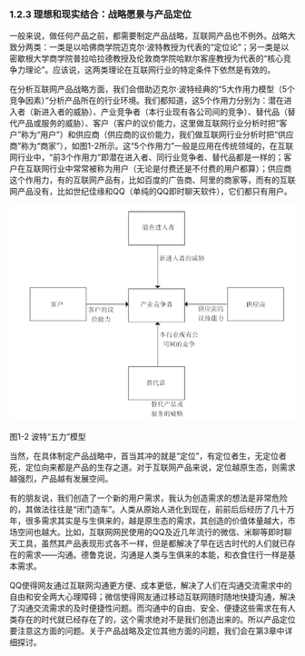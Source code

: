 ### 1.2.3 理想和现实结合：战略愿景与产品定位

一般来说，做任何产品之前，都需要制定产品战略，互联网产品也不例外。战略大致分两类：一类是以哈佛商学院迈克尔·波特教授为代表的“定位论”；另一类是以密歇根大学商学院普拉哈拉德教授及伦敦商学院哈默尔客座教授为代表的“核心竞争力理论”。应该说，这两类理论在互联网行业的特定条件下依然是有效的。

在分析互联网产品战略方面，我们会借助迈克尔·波特经典的“5大作用力模型（5个竞争因素）”分析产品所在的行业环境。我们都知道，这5个作用力分别为：潜在进入者（新进入者的威胁）、产业竞争者（本行业现有各公司间的竞争）、替代品（替代产品或服务的威胁）、客户（客户的议价能力，这里做互联网行业分析时把“客户”称为“用户”）和供应商（供应商的议价能力，我们做互联网行业分析时把“供应商”称为“商家”），如图1-2所示。这“5个作用力”一般是应用在传统领域的，在互联网行业中，“前3个作用力”即潜在进入者、同行业竞争者、替代品都是一样的；客户在互联网行业中常常被称为用户（无论是付费还是不付费的用户都算）；供应商这个作用力，有的互联网产品有，比如百度的广告商、阿里的商家等，而有的互联网产品没有，比如世纪佳缘和QQ（单纯的QQ即时聊天软件），它们都只有用户。

![](images/image01446_jpeg)

图1-2 波特“五力”模型

当然，在具体制定产品战略中，首当其冲的就是“定位”，有定位者生，无定位者死，定位向来都是产品的生存之道。对于互联网产品来说，定位越原生态，则需求越强烈，产品越有发展空间。

有的朋友说，我们创造了一个新的用户需求，我认为创造需求的想法是非常危险的，其做法往往是“闭门造车”。人类从原始人进化到现在，前前后后经历了几十万年，很多需求其实是与生俱来的，越是原生态的需求，其创造的价值体量越大，市场空间也越大。比如，互联网网民使用的QQ及近几年流行的微信、米聊等即时聊天工具，虽然其产品表现形式各不一样，但是都解决了早在远古时代的人们就已存在的需求——沟通。德鲁克说，沟通是人类与生俱来的本能，和衣食住行一样是基本需求。

QQ使得网友通过互联网沟通更方便、成本更低，解决了人们在沟通交流需求中的自由和安全两大心理障碍；微信使得网友通过移动互联网随时随地快捷沟通，解决了沟通交流需求的及时便捷性问题。而沟通中的自由、安全、便捷这些需求在有人类存在的时代就已经存在了的，这个需求绝对不是我们创造出来的。所以产品定位要注意这方面的问题。关于产品战略及定位其他方面的问题，我们会在第3章中详细探讨。
